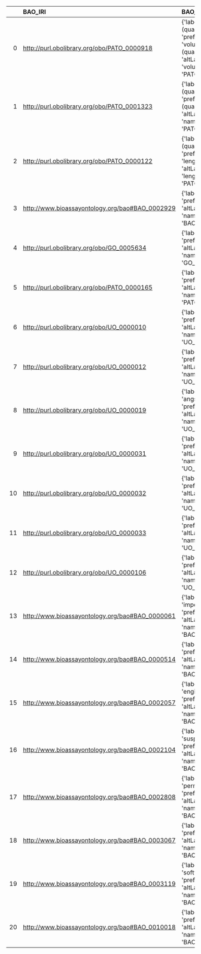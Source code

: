 |    | BAO_IRI                                         | BAO_DESC                                                                                                     | EMMO_IRI                                                        | EMMO_DESC                     | EMMO_DEF   |
|---:|:------------------------------------------------|:-------------------------------------------------------------------------------------------------------------|:----------------------------------------------------------------|:------------------------------|:-----------|
|  0 | http://purl.obolibrary.org/obo/PATO_0000918     | {'label': 'volume (quality)', 'prefLabel': 'volume (quality)', 'altLabel': 'volume', 'name': 'PATO_0000918'} | http://emmo.info/emmo#EMMO_f1a51559_aa3d_43a0_9327_918039f0dfed | {'prefLabel': 'volume'}       | []         |
|  1 | http://purl.obolibrary.org/obo/PATO_0001323     | {'label': 'area (quality)', 'prefLabel': 'area (quality)', 'altLabel': 'area', 'name': 'PATO_0001323'}       | http://emmo.info/emmo#EMMO_96f39f77_44dc_491b_8fa7_30d887fe0890 | {'prefLabel': 'area'}         | []         |
|  2 | http://purl.obolibrary.org/obo/PATO_0000122     | {'label': 'length (quality)', 'prefLabel': 'length (quality)', 'altLabel': 'length', 'name': 'PATO_0000122'} | http://emmo.info/emmo#EMMO_cd2cd0de_e0cc_4ef1_b27e_2e88db027bac | {'prefLabel': 'length'}       | []         |
|  3 | http://www.bioassayontology.org/bao#BAO_0002929 | {'label': 'role', 'prefLabel': None, 'altLabel': None, 'name': 'BAO_0002929'}                                | http://emmo.info/emmo#EMMO_4f226cf3_6d02_4d35_8566_a9e641bc6ff3 | {'prefLabel': 'role'}         | []         |
|  4 | http://purl.obolibrary.org/obo/GO_0005634       | {'label': 'nucleus', 'prefLabel': None, 'altLabel': None, 'name': 'GO_0005634'}                              | http://emmo.info/emmo#EMMO_f835f4d4_c665_403d_ab25_dca5cc74be52 | {'prefLabel': 'nucleus'}      | []         |
|  5 | http://purl.obolibrary.org/obo/PATO_0000165     | {'label': 'time', 'prefLabel': None, 'altLabel': None, 'name': 'PATO_0000165'}                               | http://emmo.info/emmo#EMMO_d4f7d378_5e3b_468a_baa1_a7e98358cda7 | {'prefLabel': 'time'}         | []         |
|  6 | http://purl.obolibrary.org/obo/UO_0000010       | {'label': 'second', 'prefLabel': None, 'altLabel': None, 'name': 'UO_0000010'}                               | http://emmo.info/emmo#EMMO_314ba716_2d3d_4462_9a4f_d3419ae1df43 | {'prefLabel': 'second'}       | []         |
|  7 | http://purl.obolibrary.org/obo/UO_0000012       | {'label': 'kelvin', 'prefLabel': None, 'altLabel': None, 'name': 'UO_0000012'}                               | http://emmo.info/emmo#EMMO_2e5e45fc_f52c_4294_bdc2_5ed7a06dfce7 | {'prefLabel': 'kelvin'}       | []         |
|  8 | http://purl.obolibrary.org/obo/UO_0000019       | {'label': 'angstrom', 'prefLabel': None, 'altLabel': None, 'name': 'UO_0000019'}                             | http://emmo.info/emmo#EMMO_27c530c4_dfcd_486e_b324_54ad4448cd26 | {'altLabel': 'angstrom'}      | []         |
|  9 | http://purl.obolibrary.org/obo/UO_0000031       | {'label': 'minute', 'prefLabel': None, 'altLabel': None, 'name': 'UO_0000031'}                               | http://emmo.info/emmo#EMMO_cabb20f0_05c7_448f_9485_e129725f15a4 | {'prefLabel': 'minute'}       | []         |
| 10 | http://purl.obolibrary.org/obo/UO_0000032       | {'label': 'hour', 'prefLabel': None, 'altLabel': None, 'name': 'UO_0000032'}                                 | http://emmo.info/emmo#EMMO_21ef2ed6_c086_4d24_8a75_980d2bcc9282 | {'prefLabel': 'hour'}         | []         |
| 11 | http://purl.obolibrary.org/obo/UO_0000033       | {'label': 'day', 'prefLabel': None, 'altLabel': None, 'name': 'UO_0000033'}                                  | http://emmo.info/emmo#EMMO_28ef05a7_ecc1_4df6_8116_c53251fbd4a8 | {'prefLabel': 'day'}          | []         |
| 12 | http://purl.obolibrary.org/obo/UO_0000106       | {'label': 'hertz', 'prefLabel': None, 'altLabel': None, 'name': 'UO_0000106'}                                | http://emmo.info/emmo#EMMO_e75f580e_52bf_4dd5_af70_df409cec08fd | {'prefLabel': 'hertz'}        | []         |
| 13 | http://www.bioassayontology.org/bao#BAO_0000061 | {'label': 'impedance', 'prefLabel': None, 'altLabel': None, 'name': 'BAO_0000061'}                           | http://emmo.info/emmo#EMMO_79a02de5_b884_4eab_bc18_f67997d597a2 | {'altLabel': 'impedance'}     | []         |
| 14 | http://www.bioassayontology.org/bao#BAO_0000514 | {'label': 'array', 'prefLabel': None, 'altLabel': None, 'name': 'BAO_0000514'}                               | http://emmo.info/emmo#EMMO_28fbea28_2204_4613_87ff_6d877b855fcd | {'prefLabel': 'array'}        | []         |
| 15 | http://www.bioassayontology.org/bao#BAO_0002057 | {'label': 'engineered', 'prefLabel': None, 'altLabel': None, 'name': 'BAO_0002057'}                          | http://emmo.info/emmo#EMMO_86ca9b93_1183_4b65_81b8_c0fcd3bba5ad | {'prefLabel': 'engineered'}   | []         |
| 16 | http://www.bioassayontology.org/bao#BAO_0002104 | {'label': 'suspension', 'prefLabel': None, 'altLabel': None, 'name': 'BAO_0002104'}                          | http://emmo.info/emmo#EMMO_4a464c8d_8895_44a8_a628_aed13509f1bd | {'prefLabel': 'suspension'}   | []         |
| 17 | http://www.bioassayontology.org/bao#BAO_0002808 | {'label': 'permeability', 'prefLabel': None, 'altLabel': None, 'name': 'BAO_0002808'}                        | http://emmo.info/emmo#EMMO_09663630_1b84_4202_91e6_e641104f579e | {'prefLabel': 'permeability'} | []         |
| 18 | http://www.bioassayontology.org/bao#BAO_0003067 | {'label': 'product', 'prefLabel': None, 'altLabel': None, 'name': 'BAO_0003067'}                             | http://emmo.info/emmo#EMMO_82fc8506_1f84_4add_9683_abea077bd1e3 | {'prefLabel': 'product'}      | []         |
| 19 | http://www.bioassayontology.org/bao#BAO_0003119 | {'label': 'software', 'prefLabel': None, 'altLabel': None, 'name': 'BAO_0003119'}                            | http://emmo.info/emmo#EMMO_8681074a_e225_4e38_b586_e85b0f43ce38 | {'prefLabel': 'software'}     | []         |
| 20 | http://www.bioassayontology.org/bao#BAO_0010018 | {'label': 'gel', 'prefLabel': None, 'altLabel': None, 'name': 'BAO_0010018'}                                 | http://emmo.info/emmo#EMMO_3995e22d_5720_4dcf_ba3b_d0ce03f514c6 | {'prefLabel': 'gel'}          | []         |